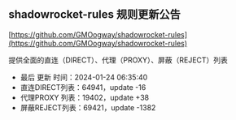 ## shadowrocket-rules 规则更新公告

[https://github.com/GMOogway/shadowrocket-rules](https://github.com/GMOogway/shadowrocket-rules)

提供全面的直连（DIRECT）、代理（PROXY）、屏蔽（REJECT）列表
- 最后 更新 时间：2024-01-24 06:35:40
- 直连DIRECT列表：64941，update -16
- 代理PROXY 列表：19402，update +38
- 屏蔽REJECT列表：69421，update -1382